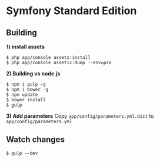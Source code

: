 Symfony Standard Edition
========================

Building
----------
**1) install assets**

    $ php app/console assets:install
	$ php app/console assetic:dump --env=pro

**2) Building vs node.js**

	$ npm i gulp -g
	$ npm i bower -g
	$ npm update
	$ bower install
	$ gulp
**3) Add parameters**
Copy `app/config/parameters.yml.dist` to `app/config/parameters.yml`

Watch changes
----------------------
	$ gulp --dev